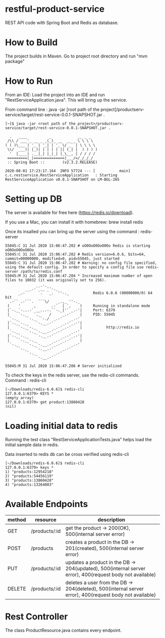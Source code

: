 # restful-product-service

REST API code with Spring Boot and Redis as database.

# How to Build

The project builds in Maven.
Go to project root directory and run 
"mvn package"

# How to Run

From an IDE: Load the project into an IDE and run "RestServiceApplication.java". This will bring up the service.

From command line : java -jar [root path of the project]/productserv-service/target/rest-service-0.0.1-SNAPSHOT.jar .

```
[~]$ java -jar <root path of the project>/productserv-service/target/rest-service-0.0.1-SNAPSHOT.jar .

  .   ____          _            __ _ _
 /\\ / ___'_ __ _ _(_)_ __  __ _ \ \ \ \
( ( )\___ | '_ | '_| | '_ \/ _` | \ \ \ \
 \\/  ___)| |_)| | | | | || (_| |  ) ) ) )
  '  |____| .__|_| |_|_| |_\__, | / / / /
 =========|_|==============|___/=/_/_/_/
 :: Spring Boot ::        (v2.3.2.RELEASE)

2020-08-01 17:23:17.164  INFO 57724 --- [           main] c.c.restservice.RestServiceApplication   : Starting RestServiceApplication v0.0.1-SNAPSHOT on LM-BGL-265
```

# Setting up DB

The server is available for free here (https://redis.io/download).

If you use a Mac, you can install it with homebrew: brew install redis

Once its insalled you can bring up the server using the command : redis-server

```[~/Downloads/redis-6.0.6]$ redis-server 
55045:C 31 Jul 2020 15:06:47.202 # oO0OoO0OoO0Oo Redis is starting oO0OoO0OoO0Oo
55045:C 31 Jul 2020 15:06:47.202 # Redis version=6.0.6, bits=64, commit=00000000, modified=0, pid=55045, just started
55045:C 31 Jul 2020 15:06:47.202 # Warning: no config file specified, using the default config. In order to specify a config file use redis-server /path/to/redis.conf
55045:M 31 Jul 2020 15:06:47.204 * Increased maximum number of open files to 10032 (it was originally set to 256).
                _._                                                  
           _.-``__ ''-._                                             
      _.-``    `.  `_.  ''-._           Redis 6.0.6 (00000000/0) 64 bit
  .-`` .-```.  ```\/    _.,_ ''-._                                   
 (    '      ,       .-`  | `,    )     Running in standalone mode
 |`-._`-...-` __...-.``-._|'` _.-'|     Port: 6379
 |    `-._   `._    /     _.-'    |     PID: 55045
  `-._    `-._  `-./  _.-'    _.-'                                   
 |`-._`-._    `-.__.-'    _.-'_.-'|                                  
 |    `-._`-._        _.-'_.-'    |           http://redis.io        
  `-._    `-._`-.__.-'_.-'    _.-'                                   
 |`-._`-._    `-.__.-'    _.-'_.-'|                                  
 |    `-._`-._        _.-'_.-'    |                                  
  `-._    `-._`-.__.-'_.-'    _.-'                                   
      `-._    `-.__.-'    _.-'                                       
          `-._        _.-'                                           
              `-.__.-'                                               

55045:M 31 Jul 2020 15:06:47.206 # Server initialized
```

To check the keys in the redis server, use the redis-cli commands. Command : redis-cli

```
[~/Downloads/redis-6.0.6]$ redis-cli
127.0.0.1:6379> KEYS *
(empty array)
127.0.0.1:6379> get product:13860428
(nil)
```

# Loading initial data to redis

Running the test class "RestServiceApplicationTests.java" helps load the initial sample data in redis.

Data inserted to redis db can be cross verified using redis-cli
```
[~/Downloads/redis-6.0.6]$ redis-cli
127.0.0.1:6379> keys *
1) "products:12954218"
2) "products:54456119"
3) "products:13860428"
4) "products:13264003"
```

# Available Endpoints

method |	resource|	description |
--- | --- | --- | 
GET	| /products/:id	| get the product -> 200(OK), 500(internal server error) |
POST |	/products |	creates a product in the DB -> 201(created), 500(internal server error) |
PUT	|  /products/:id |	updates a product in the DB -> 204(updated), 500(internal server error), 400(request body not available) |
DELETE | /products/:id | deletes a user from the DB -> 204(deleted), 500(internal server error), 400(request body not available) |


# Rest Controller

The class ProductResource.java contains every endpoint. 
